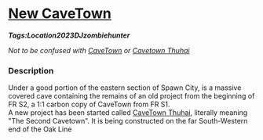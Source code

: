 # [New CaveTown](#new-cavetown)
___Tags:<span class="tag tag-green">Location</span><span class="tag tag-pink">2023</span><span class="tag tag-blurple">DJzombiehunter</span>___

_Not to be confused with [CaveTown](#cavetown) or [Cavetown Thuhai](#second-cavetown)_

### Description

Under a good portion of the eastern section of Spawn City, is a massive covered cave containing the remains of an old project from the beginning of FR S2, a 1:1 carbon copy of CaveTown from FR S1.  
A new project has been started called [CaveTown Thuhai](#second-cavetown), literally meaning "The Second Cavetown". It is being constructed on the far South-Western end of the Oak Line